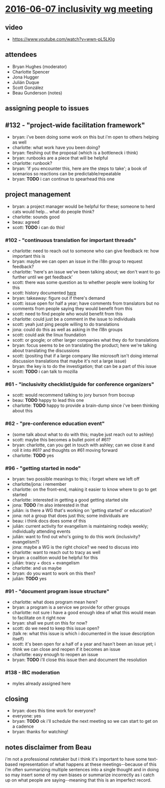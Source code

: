 # [2016-06-07 inclusivity wg meeting](https://github.com/nodejs/inclusivity/issues/139)

## video

- https://www.youtube.com/watch?v=wwn-pL5LKlg

## attendees

- Bryan Hughes (moderator)
- Charlotte Spencer
- Jona Hugger
- Julián Duque
- Scott González
- Beau Gunderson (notes)

## assigning people to issues

## #132 - "project-wide facilitation framework"

- bryan: i've been doing some work on this but i'm open to others helping as
  well
- charlotte: what work have you been doing?
- bryan: fleshing out the proposal (which is a bottleneck i think)
- bryan: runbooks are a piece that will be helpful
- charlotte: runbook?
- bryan: 'if you encounter this, here are the steps to take'; a book of
  scenarios so reactions can be predictable/repeatable
- bryan: **TODO** i can continue to spearhead this one

## project management

- bryan: a project manager would be helpful for these; someone to herd cats
  would help... what do people think?
- charlotte: sounds good
- beau: agreed
- scott: **TODO** i can do this!

### #102 - "continuous translation for important threads"

- charlotte: need to reach out to someone who can give feedback re: how
  important this is
- bryan: maybe we can open an issue in the i18n group to request feedback?
- charlotte: 'here's an issue we've been talking about; we don't want to go
  further until we get feedback'
- scott: there was some question as to whether people were looking for this
- scott: history documented
  [here](https://github.com/nodejs/inclusivity/issues/102#issuecomment-211152797)
- bryan: takeaway: figure out if there's demand
- scott: issue open for half a year; have comments from translators but no
  comments from people saying they would benefit from this
- scott: need to find people who would benefit from this
- charlotte: could just be a comment in the issue to individuals
- scott: yeah just ping people willing to do translations
- jona: could do this as well as asking in the i18n groups
- scott: could ask the linux foundation
- scott: or google; or other larger companies what they do for translations
- bryan: focus seems to be on translating the product; here we're talking about
  translating the discussions
- scott: (positing that if a large company like microsoft isn't doing internal
  discussion translations that maybe it's not a large issue)
- bryan: the key is to do the investigation; that can be a part of this issue
- scott: **TODO** i can talk to mozilla

### #61 - "inclusivity checklist/guide for conference organizers"

- scott: would recommend talking to jory burson from bocoup
- beau: **TODO** happy to lead this one
- charlotte: **TODO** happy to provide a brain-dump since i've been thinking
  about this

### #62 - "pre-conference education event"

- (some talk about what to do with this; maybe just reach out to ashley)
- scott: maybe this becomes a bullet point of #61?
- bryan: charlotte, can you get in touch with ashley; can we close it and roll
  it into #61? and thoughts on #61 moving forward
- charlotte: **TODO** yes

### #96 - "getting started in node"

- bryan: two possible meanings to this; i forget where we left off
- charlotte/jona: i remember
- charlotte: on the front-end, making it easier to know where to go to get
  started
- charlotte: interested in getting a good getting started site
- jona: **TODO** i'm also interested in that
- julián: is there a WG that's working on 'getting started' or education?
- jona: not a group that does just this; some individuals are
- beau: i think docs does some of this
- julián: current activity for evangelism is maintaining nodejs weekly;
  individually attending events
- julián: want to find out who's going to do this work (inclusivity?
  evangelism?)
- jona: maybe a WG is the right choice? we need to discuss into
- charlotte: want to reach out to tracy as well
- bryan: a coalition would be helpful for this
- julián: tracy + docs + evangelism
- charlotte: and us maybe
- bryan: do you want to work on this then?
- julián: **TODO** yes

### #91 - "document program issue structure"

- charlotte: what does program mean here?
- bryan: a program is a service we provide for other groups
- charlotte: not sure i have a good enough idea of what this would mean to
  facilitate on it right now
- bryan: shall we punt on this for now?
- scott: do we need to keep this issue open?
- (talk re: what this issue is which i documented in the issue description
  itself)
- scott: it's been open for a half of a year and hasn't been an issue yet; i
  think we can close and reopen if it becomes an issue
- charlotte: easy enough to reopen an issue
- bryan: **TODO** i'll close this issue then and document the resolution

### #138 - IRC moderation

- myles already assigned here

## closing

- bryan: does this time work for everyone?
- everyone: yes
- bryan: **TODO** ok i'll schedule the next meeting so we can start to get on a
  cadence
- bryan: thanks for watching!

## notes disclaimer from Beau

i'm not a professional notetaker but i think it's important to have some
text-based representation of what happens at these meetings--because of this
i'm often summarizing multiple sentences into a single thought and in doing so
may insert some of my own biases or summarize incorrectly as i catch up on
what people are saying--meaning that this is an imperfect record.
